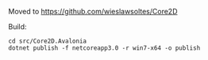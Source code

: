 Moved to https://github.com/wieslawsoltes/Core2D

Build:
```
cd src/Core2D.Avalonia
dotnet publish -f netcoreapp3.0 -r win7-x64 -o publish
```
